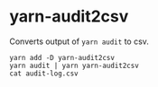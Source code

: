 # yarn-audit2csv

Converts output of `yarn audit` to csv.

```console
yarn add -D yarn-audit2csv
yarn audit | yarn yarn-audit2csv
cat audit-log.csv
```
